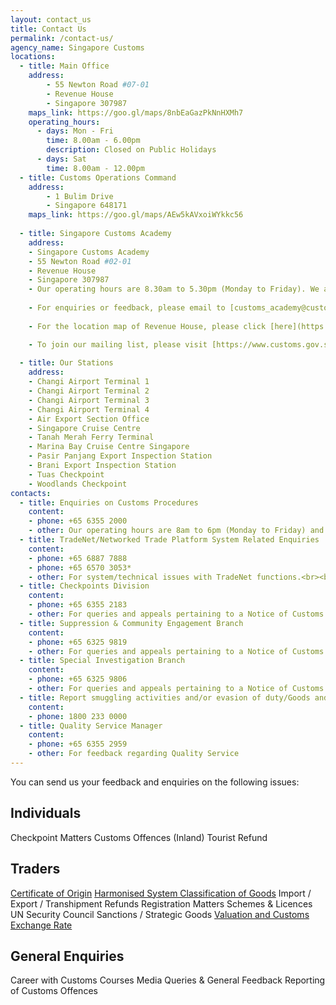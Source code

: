 ```yaml
---
layout: contact_us
title: Contact Us
permalink: /contact-us/
agency_name: Singapore Customs
locations:
  - title: Main Office
    address:
        - 55 Newton Road #07-01
        - Revenue House
        - Singapore 307987
    maps_link: https://goo.gl/maps/8nbEaGazPkNnHXMh7
    operating_hours:
      - days: Mon - Fri
        time: 8.00am - 6.00pm
        description: Closed on Public Holidays
      - days: Sat
        time: 8.00am - 12.00pm
  - title: Customs Operations Command
    address:
        - 1 Bulim Drive
        - Singapore 648171
    maps_link: https://goo.gl/maps/AEw5kAVxoiWYkkc56
    
  - title: Singapore Customs Academy
    address:
    - Singapore Customs Academy  
    - 55 Newton Road #02-01  
    - Revenue House  
    - Singapore 307987  
    - Our operating hours are 8.30am to 5.30pm (Monday to Friday). We are closed on public holidays.  
  
    - For enquiries or feedback, please email to [customs_academy@customs.gov.sg](mailto:customs_academy@customs.gov.sg).  
  
    - For the location map of Revenue House, please click [here](https://www.customs.gov.sg/contact-us).

    - To join our mailing list, please visit [https://www.customs.gov.sg/subscribe](https://www.customs.gov.sg/subscribe).
    
  - title: Our Stations
    address:
    - Changi Airport Terminal 1
    - Changi Airport Terminal 2
    - Changi Airport Terminal 3
    - Changi Airport Terminal 4
    - Air Export Section Office
    - Singapore Cruise Centre
    - Tanah Merah Ferry Terminal
    - Marina Bay Cruise Centre Singapore
    - Pasir Panjang Export Inspection Station
    - Brani Export Inspection Station
    - Tuas Checkpoint
    - Woodlands Checkpoint
contacts:
  - title: Enquiries on Customs Procedures
    content:
    - phone: +65 6355 2000
    - other: Our operating hours are 8am to 6pm (Monday to Friday) and 8am to 12pm (Saturday). We are closed on Sunday and public holidays.<br><br>Our peak hours are 10am to 12pm, and 3pm to 5pm. If we are unable to answer your call, you will be prompted to leave your contact number. We will return your call by the next working day.<br><br>You may refer to this guide on our Interactive Call Flow.
  - title: TradeNet/Networked Trade Platform System Related Enquiries
    content:
    - phone: +65 6887 7888
    - phone: +65 6570 3053*
    - other: For system/technical issues with TradeNet functions.<br><br>For system/technical issues with Networked Trade Platform functions.<br><br>*Our operating hours are 8am to 8pm (Monday to Friday) and 8am to 2pm (Saturday). We are closed on Sunday and public holidays.
  - title: Checkpoints Division
    content:
    - phone: +65 6355 2183
    - other: For queries and appeals pertaining to a Notice of Customs Offence by Singapore Customs Checkpoint Division.
  - title: Suppression & Community Engagement Branch
    content:
    - phone: +65 6325 9819
    - other: For queries and appeals pertaining to a Notice of Customs Offence by Singapore Customs Suppression & Community Engagement Branch.
  - title: Special Investigation Branch
    content:
    - phone: +65 6325 9806
    - other: For queries and appeals pertaining to a Notice of Customs Offence by Singapore Customs Special Investigation Branch
  - title: Report smuggling activities and/or evasion of duty/Goods and Services Tax (GST)
    content:
    - phone: 1800 233 0000
  - title: Quality Service Manager
    content:
    - phone: +65 6355 2959
    - other: For feedback regarding Quality Service
---
```

You can send us your feedback and enquiries on the following issues:

## Individuals

Checkpoint Matters
Customs Offences (Inland)
Tourist Refund

## Traders

[Certificate of Origin](https://form.gov.sg/#!/5e7025bbbce24a0011937cbd)
[Harmonised System Classification of Goods](https://form.gov.sg/#!/5e6713af65cca600110d2d43)
Import / Export / Transhipment
Refunds
Registration Matters
Schemes & Licences
UN Security Council Sanctions / Strategic Goods
[Valuation and Customs Exchange Rate](https://form.gov.sg/#!/5e6ed24b39ddca001164cce2)

## General Enquiries

Career with Customs
Courses
Media Queries & General Feedback
Reporting of Customs Offences


